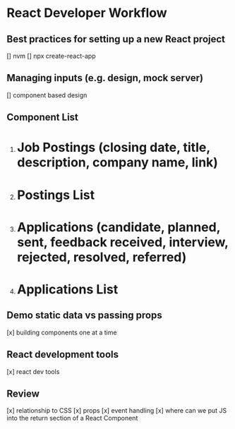 # React Developer Workflow

## Best practices for setting up a new React project

[] nvm
[] npx create-react-app

## Managing inputs (e.g. design, mock server)

[] component based design


## Component List

1. # Job Postings (closing date, title, description, company name, link)
2. # Postings List
3. # Applications (candidate, planned, sent, feedback received, interview, rejected, resolved, referred)
4. # Applications List


## Demo static data vs passing props

[x] building components one at a time

## React development tools

[x] react dev tools

## Review

[x] relationship to CSS
[x] props
[x] event handling
[x] where can we put JS into the return section of a React Component